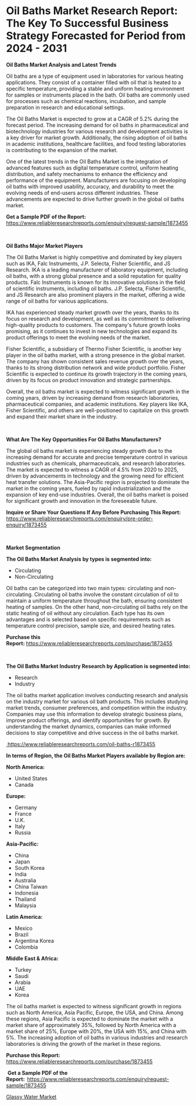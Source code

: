 <p><h1>Oil Baths Market Research Report: The Key To Successful Business Strategy Forecasted for Period from 2024 - 2031</h1></p><p><strong>Oil Baths Market Analysis and Latest Trends</strong></p>
<p><p>Oil baths are a type of equipment used in laboratories for various heating applications. They consist of a container filled with oil that is heated to a specific temperature, providing a stable and uniform heating environment for samples or instruments placed in the bath. Oil baths are commonly used for processes such as chemical reactions, incubation, and sample preparation in research and educational settings.</p><p>The Oil Baths Market is expected to grow at a CAGR of 5.2% during the forecast period. The increasing demand for oil baths in pharmaceutical and biotechnology industries for various research and development activities is a key driver for market growth. Additionally, the rising adoption of oil baths in academic institutions, healthcare facilities, and food testing laboratories is contributing to the expansion of the market.</p><p>One of the latest trends in the Oil Baths Market is the integration of advanced features such as digital temperature control, uniform heating distribution, and safety mechanisms to enhance the efficiency and performance of the equipment. Manufacturers are focusing on developing oil baths with improved usability, accuracy, and durability to meet the evolving needs of end-users across different industries. These advancements are expected to drive further growth in the global oil baths market.</p></p>
<p><strong>Get a Sample PDF of the Report:&nbsp;</strong> <a href="https://www.reliableresearchreports.com/enquiry/request-sample/1873455">https://www.reliableresearchreports.com/enquiry/request-sample/1873455</a></p>
<p>&nbsp;</p>
<p><strong>Oil Baths Major Market Players</strong></p>
<p><p>The Oil Baths Market is highly competitive and dominated by key players such as IKA, Falc Instruments, J.P. Selecta, Fisher Scientific, and JS Research. IKA is a leading manufacturer of laboratory equipment, including oil baths, with a strong global presence and a solid reputation for quality products. Falc Instruments is known for its innovative solutions in the field of scientific instruments, including oil baths. J.P. Selecta, Fisher Scientific, and JS Research are also prominent players in the market, offering a wide range of oil baths for various applications.</p><p>IKA has experienced steady market growth over the years, thanks to its focus on research and development, as well as its commitment to delivering high-quality products to customers. The company's future growth looks promising, as it continues to invest in new technologies and expand its product offerings to meet the evolving needs of the market.</p><p>Fisher Scientific, a subsidiary of Thermo Fisher Scientific, is another key player in the oil baths market, with a strong presence in the global market. The company has shown consistent sales revenue growth over the years, thanks to its strong distribution network and wide product portfolio. Fisher Scientific is expected to continue its growth trajectory in the coming years, driven by its focus on product innovation and strategic partnerships.</p><p>Overall, the oil baths market is expected to witness significant growth in the coming years, driven by increasing demand from research laboratories, pharmaceutical companies, and academic institutions. Key players like IKA, Fisher Scientific, and others are well-positioned to capitalize on this growth and expand their market share in the industry.</p></p>
<p>&nbsp;</p>
<p><strong>What Are The Key Opportunities For Oil Baths Manufacturers?</strong></p>
<p><p>The global oil baths market is experiencing steady growth due to the increasing demand for accurate and precise temperature control in various industries such as chemicals, pharmaceuticals, and research laboratories. The market is expected to witness a CAGR of 4.5% from 2020 to 2025, driven by advancements in technology and the growing need for efficient heat transfer solutions. The Asia-Pacific region is projected to dominate the market in the coming years, fueled by rapid industrialization and the expansion of key end-use industries. Overall, the oil baths market is poised for significant growth and innovation in the foreseeable future.</p></p>
<p><strong>Inquire or Share Your Questions If Any Before Purchasing This Report:</strong> <a href="https://www.reliableresearchreports.com/enquiry/pre-order-enquiry/1873455">https://www.reliableresearchreports.com/enquiry/pre-order-enquiry/1873455</a></p>
<p>&nbsp;</p>
<p><strong>Market Segmentation</strong></p>
<p><strong>The Oil Baths Market Analysis by types is segmented into:</strong></p>
<p><ul><li>Circulating</li><li>Non-Circulating</li></ul></p>
<p><p>Oil baths can be categorized into two main types: circulating and non-circulating. Circulating oil baths involve the constant circulation of oil to maintain a uniform temperature throughout the bath, ensuring consistent heating of samples. On the other hand, non-circulating oil baths rely on the static heating of oil without any circulation. Each type has its own advantages and is selected based on specific requirements such as temperature control precision, sample size, and desired heating rates.</p></p>
<p><strong>Purchase this Report:&nbsp;</strong><a href="https://www.reliableresearchreports.com/purchase/1873455">https://www.reliableresearchreports.com/purchase/1873455</a></p>
<p>&nbsp;</p>
<p><strong>The Oil Baths Market Industry Research by Application is segmented into:</strong></p>
<p><ul><li>Research</li><li>Industry</li></ul></p>
<p><p>The oil baths market application involves conducting research and analysis on the industry market for various oil bath products. This includes studying market trends, consumer preferences, and competition within the industry. Companies may use this information to develop strategic business plans, improve product offerings, and identify opportunities for growth. By understanding the market dynamics, companies can make informed decisions to stay competitive and drive success in the oil baths market.</p></p>
<p><a href="https://www.reliableresearchreports.com/oil-baths-r1873455">&nbsp;https://www.reliableresearchreports.com/oil-baths-r1873455</a></p>
<p><strong>In terms of Region, the Oil Baths Market Players available by Region are:</strong></p>
<p>
    <p> <strong> North America: </strong>
        <ul>
            <li>United States</li>
            <li>Canada</li>
        </ul>
        </p> 
    <p> <strong> Europe: </strong>
        <ul>
            <li>Germany</li>
            <li>France</li>
            <li>U.K.</li>
            <li>Italy</li>
            <li>Russia</li>
        </ul>
        </p> 
    <p> <strong> Asia-Pacific: </strong>
        <ul>
            <li>China</li>
            <li>Japan</li>
            <li>South Korea</li>
            <li>India</li>
            <li>Australia</li>
            <li>China Taiwan</li>
            <li>Indonesia</li>
            <li>Thailand</li>
            <li>Malaysia</li>
        </ul>
        </p> 
    <p> <strong> Latin America: </strong>
        <ul>
            <li>Mexico</li>
            <li>Brazil</li>
            <li>Argentina Korea</li>
            <li>Colombia</li>
        </ul>
        </p> 
    <p> <strong> Middle East & Africa: </strong>
        <ul>
            <li>Turkey</li>
            <li>Saudi</li>
            <li>Arabia</li>
            <li>UAE</li>
            <li>Korea</li>
        </ul>
    </p>
    </p>
<p><p>The oil baths market is expected to witness significant growth in regions such as North America, Asia Pacific, Europe, the USA, and China. Among these regions, Asia Pacific is expected to dominate the market with a market share of approximately 35%, followed by North America with a market share of 25%, Europe with 20%, the USA with 15%, and China with 5%. The increasing adoption of oil baths in various industries and research laboratories is driving the growth of the market in these regions.</p></p>
<p><strong>Purchase this Report: </strong><a href="https://www.reliableresearchreports.com/purchase/1873455">https://www.reliableresearchreports.com/purchase/1873455</a></p>
<p>&nbsp;<strong>Get a Sample PDF of the Report:&nbsp;&nbsp;</strong><a href="https://www.reliableresearchreports.com/enquiry/request-sample/1873455">https://www.reliableresearchreports.com/enquiry/request-sample/1873455</a></p>
<p><strong></strong></p>
<p><p><a href="https://meowing-canidae-761.notion.site/Glassy-Water-Market-Share-Market-New-Trends-Analysis-Report-By-Type-By-Application-By-End-use-B-80c5fb67c6ad49f790a68052e830d60d">Glassy Water Market</a></p></p>
